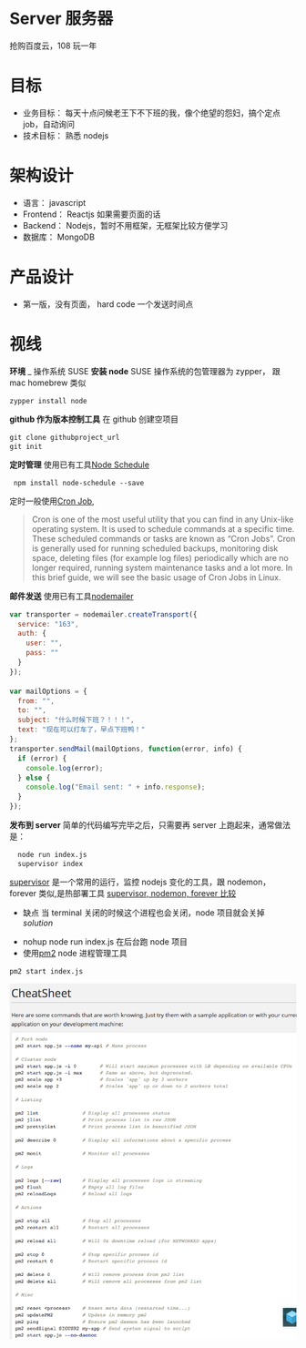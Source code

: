 # Server 服务器

抢购百度云，108 玩一年

# 目标

- 业务目标： 每天十点问候老王下不下班的我，像个绝望的怨妇，搞个定点 job，自动询问
- 技术目标： 熟悉 nodejs

# 架构设计

- 语言： javascript
- Frontend： Reactjs 如果需要页面的话
- Backend： Nodejs，暂时不用框架，无框架比较方便学习
- 数据库： MongoDB

# 产品设计

- 第一版，没有页面， hard code 一个发送时间点

# 视线

**环境**
\_ 操作系统 SUSE
**安装 node**
SUSE 操作系统的包管理器为 zypper， 跟 mac homebrew 类似

```console
zypper install node
```

**github 作为版本控制工具**
在 github 创建空项目

```console
git clone githubproject_url
git init
```

**定时管理**
使用已有工具[Node Schedule](https://www.npmjs.com/package/node-schedule)

```console
 npm install node-schedule --save
```

定时一般使用[Cron Job](https://www.ostechnix.com/a-beginners-guide-to-cron-jobs/),

> Cron is one of the most useful utility that you can find in any Unix-like operating system. It is used to schedule commands at a specific time. These scheduled commands or tasks are known as “Cron Jobs”. Cron is generally used for running scheduled backups, monitoring disk space, deleting files (for example log files) periodically which are no longer required, running system maintenance tasks and a lot more. In this brief guide, we will see the basic usage of Cron Jobs in Linux.

**邮件发送**
使用已有工具[nodemailer](https://github.com/nodemailer/nodemailer)

```javascript
var transporter = nodemailer.createTransport({
  service: "163",
  auth: {
    user: "",
    pass: ""
  }
});

var mailOptions = {
  from: "",
  to: "",
  subject: "什么时候下班？！！！",
  text: "现在可以打车了，早点下班鸭！"
};
transporter.sendMail(mailOptions, function(error, info) {
  if (error) {
    console.log(error);
  } else {
    console.log("Email sent: " + info.response);
  }
});
```

**发布到 server**
简单的代码编写完毕之后，只需要再 server 上跑起来，通常做法是：

```console
  node run index.js
  supervisor index
```

[supervisor](https://www.npmjs.com/package/supervisor) 是一个常用的运行，监控 nodejs 变化的工具，跟 nodemon，forever 类似,是热部署工具
[supervisor, nodemon, forever 比较](https://www.npmtrends.com/forever-vs-nodemon-vs-supervisor)

- 缺点
  当 terminal 关闭的时候这个进程也会关闭，node 项目就会关掉
  _solution_

* nohup node run index.js 在后台跑 node 项目
* 使用[pm2](http://pm2.keymetrics.io/) node 进程管理工具

```console
pm2 start index.js
```

![使用方法](images/pm2.png)
